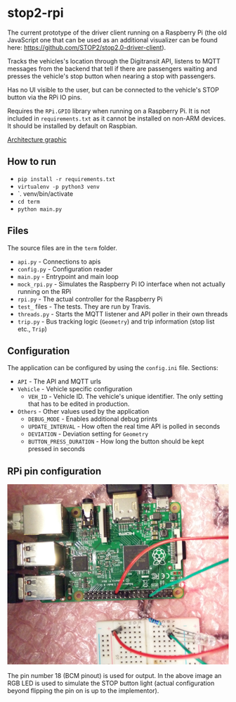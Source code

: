 # stop2-rpi

The current prototype of the driver client running on a Raspberry Pi (the old JavaScript one that can be used as an additional visualizer can be found here: https://github.com/STOP2/stop2.0-driver-client). 

Tracks the vehicles's location through the Digitransit API, listens to MQTT messages from the backend that tell if there are passengers waiting and presses the vehicle's stop button when nearing a stop with passengers. 

Has no UI visible to the user, but can be connected to the vehicle's STOP button via the RPi IO pins.

Requires the `RPi.GPIO` library when running on a Raspberry Pi. It is not included in `requirements.txt` as it cannot be installed on non-ARM devices. It should be installed by default on Raspbian.

[Architecture graphic](https://docs.google.com/drawings/d/1Jcaa1XU18ysLQAvR88YeXyh_2_8C6Us8N0cn3J-wwPE/edit?usp=sharing)

## How to run

- `pip install -r requirements.txt`
- `virtualenv -p python3 venv`
- `. venv/bin/activate
- `cd term`
- `python main.py`

## Files

The source files are in the `term` folder.
- `api.py` - Connections to apis
- `config.py` - Configuration reader
- `main.py` - Entrypoint and main loop
- `mock_rpi.py` - Simulates the Raspberry Pi IO interface when not actually running on the RPi
- `rpi.py` - The actual controller for the Raspberry Pi
- `test_` files - The tests. They are run by Travis.
- `threads.py` - Starts the MQTT listener and API poller in their own threads
- `trip.py` - Bus tracking logic (`Geometry`) and trip information (stop list etc., `Trip`)

## Configuration

The application can be configured by using the `config.ini` file. Sections:
- `API` - The API and MQTT urls
- `Vehicle` - Vehicle specific configuration
  - `VEH_ID` - Vehicle ID. The vehicle's unique identifier. The only setting that has to be edited in production.
- `Others` - Other values used by the application
  - `DEBUG_MODE` - Enables additional debug prints
  - `UPDATE_INTERVAL` - How often the real time API is polled in seconds
  - `DEVIATION` - Deviation setting for `Geometry`
  - `BUTTON_PRESS_DURATION` - How long the button should be kept pressed in seconds

## RPi pin configuration

![pins](https://github.com/STOP2/stop2-rpi/blob/master/pins.png)

The pin number 18 (BCM pinout) is used for output. In the above image an RGB LED is used to simulate the STOP button light (actual configuration beyond flipping the pin on is up to the implementor).
